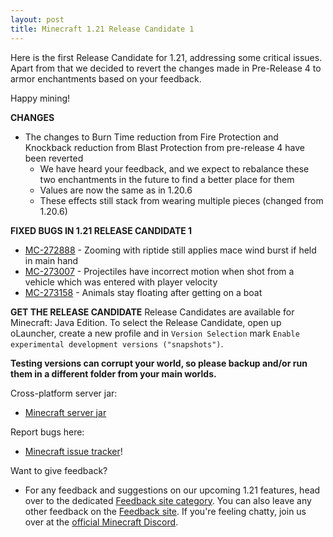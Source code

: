 ```yaml
---
layout: post
title: Minecraft 1.21 Release Candidate 1
---
```


Here is the first Release Candidate for 1.21, addressing some critical issues. Apart from that we decided to revert the changes made in Pre-Release 4 to armor enchantments based on your feedback.

Happy mining!

**CHANGES**
* The changes to Burn Time reduction from Fire Protection and Knockback reduction from Blast Protection from pre-release 4 have been reverted
	-   We have heard your feedback, and we expect to rebalance these two enchantments in the future to find a better place for them
	-   Values are now the same as in 1.20.6
	-   These effects still stack from wearing multiple pieces (changed from 1.20.6)

**FIXED BUGS IN 1.21 RELEASE CANDIDATE 1**
* [MC-272888](https://bugs.mojang.com/browse/MC-272888)  - Zooming with riptide still applies mace wind burst if held in main hand
* [MC-273007](https://bugs.mojang.com/browse/MC-273007)  - Projectiles have incorrect motion when shot from a vehicle which was entered with player velocity
* [MC-273158](https://bugs.mojang.com/browse/MC-273158)  - Animals stay floating after getting on a boat


**GET THE RELEASE CANDIDATE**
Release Candidates are available for Minecraft: Java Edition. To select the Release Candidate, open up oLauncher, create a new profile and in `Version Selection` mark `Enable experimental development versions ("snapshots")`.

**Testing versions can corrupt your world, so please backup and/or run them in a different folder from your main worlds.**

Cross-platform server jar:
* [Minecraft server jar](https://piston-data.mojang.com/v1/objects/902101d2fb0f968b9c0ddb8b8cff9afef23f72c7/server.jar)

Report bugs here:
* [Minecraft issue tracker](https://bugs.mojang.com/projects/MC/summary)!

Want to give feedback?

* For any feedback and suggestions on our upcoming 1.21 features, head over to the dedicated  [Feedback site category](https://aka.ms/Minecraft121Feedback). You can also leave any other feedback on the  [Feedback site](https://feedback.minecraft.net/). If you're feeling chatty, join us over at the [official Minecraft Discord](https://discordapp.com/invite/minecraft).